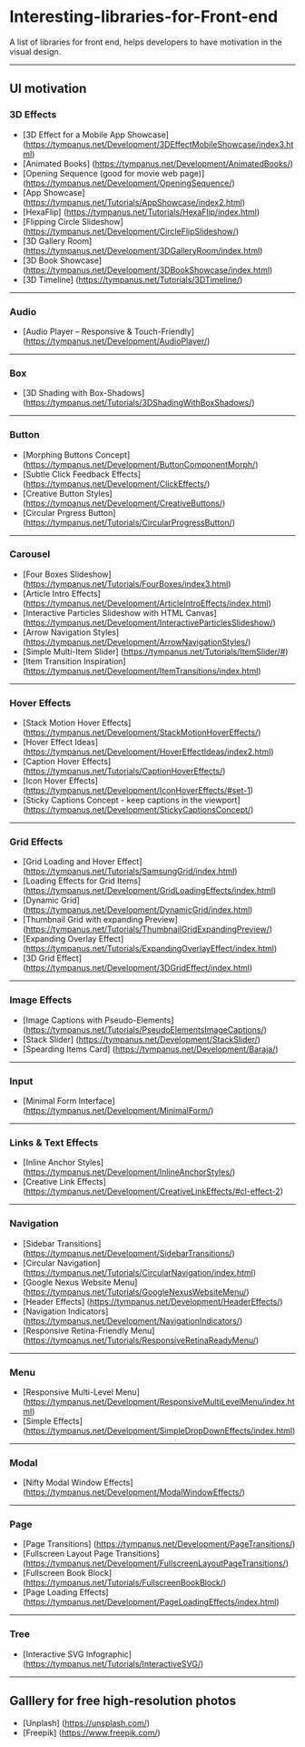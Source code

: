 # Interesting-libraries-for-Front-end

A list of libraries for front end, helps developers to have motivation in the visual design.

---

## UI motivation

### 3D Effects

- [3D Effect for a Mobile App Showcase] (https://tympanus.net/Development/3DEffectMobileShowcase/index3.html)
- [Animated Books] (https://tympanus.net/Development/AnimatedBooks/)
- [Opening Sequence (good for movie web page)] (https://tympanus.net/Development/OpeningSequence/)
- [App Showcase] (https://tympanus.net/Tutorials/AppShowcase/index2.html)
- [HexaFlip] (https://tympanus.net/Tutorials/HexaFlip/index.html)
- [Flipping Circle Slideshow] (https://tympanus.net/Development/CircleFlipSlideshow/)
- [3D Gallery Room] (https://tympanus.net/Development/3DGalleryRoom/index.html)
- [3D Book Showcase] (https://tympanus.net/Development/3DBookShowcase/index.html)
- [3D Timeline] (https://tympanus.net/Tutorials/3DTimeline/)

---

### Audio

- [Audio Player – Responsive & Touch-Friendly] (https://tympanus.net/Development/AudioPlayer/)

---

### Box 

- [3D Shading with Box-Shadows] (https://tympanus.net/Tutorials/3DShadingWithBoxShadows/)

---

### Button

- [Morphing Buttons Concept] (https://tympanus.net/Development/ButtonComponentMorph/)
- [Subtle Click Feedback Effects] (https://tympanus.net/Development/ClickEffects/)
- [Creative Button Styles] (https://tympanus.net/Development/CreativeButtons/)
- [Circular Prgress Button] (https://tympanus.net/Tutorials/CircularProgressButton/)

---

### Carousel

- [Four Boxes Slideshow] (https://tympanus.net/Tutorials/FourBoxes/index3.html)
- [Article Intro Effects] (https://tympanus.net/Development/ArticleIntroEffects/index.html)
- [Interactive Particles Slideshow with HTML Canvas] (https://tympanus.net/Development/InteractiveParticlesSlideshow/)
- [Arrow Navigation Styles] (https://tympanus.net/Development/ArrowNavigationStyles/)
- [Simple Multi-Item Slider] (https://tympanus.net/Tutorials/ItemSlider/#)
- [Item Transition Inspiration] (https://tympanus.net/Development/ItemTransitions/index.html)

---

### Hover Effects

- [Stack Motion Hover Effects] (https://tympanus.net/Development/StackMotionHoverEffects/)
- [Hover Effect Ideas] (https://tympanus.net/Development/HoverEffectIdeas/index2.html)
- [Caption Hover Effects] (https://tympanus.net/Tutorials/CaptionHoverEffects/)
- [Icon Hover Effects] (https://tympanus.net/Development/IconHoverEffects/#set-1)
- [Sticky Captions Concept - keep captions in the viewport] (https://tympanus.net/Development/StickyCaptionsConcept/)

---

### Grid Effects

- [Grid Loading and Hover Effect] (https://tympanus.net/Tutorials/SamsungGrid/index.html)
- [Loading Effects for Grid Items] (https://tympanus.net/Development/GridLoadingEffects/index.html)
- [Dynamic Grid] (https://tympanus.net/Development/DynamicGrid/index.html)
- [Thumbnail Grid with expanding Preview] (https://tympanus.net/Tutorials/ThumbnailGridExpandingPreview/)
- [Expanding Overlay Effect] (https://tympanus.net/Tutorials/ExpandingOverlayEffect/index.html)
- [3D Grid Effect] (https://tympanus.net/Development/3DGridEffect/index.html)

---

### Image Effects

- [Image Captions with Pseudo-Elements] (https://tympanus.net/Tutorials/PseudoElementsImageCaptions/)
- [Stack Slider] (https://tympanus.net/Development/StackSlider/)
- [Spearding Items Card] (https://tympanus.net/Development/Baraja/)

---

### Input 

- [Minimal Form Interface] (https://tympanus.net/Development/MinimalForm/)

---

### Links & Text Effects

- [Inline Anchor Styles] (https://tympanus.net/Development/InlineAnchorStyles/)
- [Creative Link Effects] (https://tympanus.net/Development/CreativeLinkEffects/#cl-effect-2)


---

### Navigation

- [Sidebar Transitions] (https://tympanus.net/Development/SidebarTransitions/)
- [Circular Navigation] (https://tympanus.net/Tutorials/CircularNavigation/index.html)
- [Google Nexus Website Menu] (https://tympanus.net/Tutorials/GoogleNexusWebsiteMenu/)
- [Header Effects] (https://tympanus.net/Development/HeaderEffects/)
- [Navigation Indicators] (https://tympanus.net/Development/NavigationIndicators/)
- [Responsive Retina-Friendly Menu] (https://tympanus.net/Tutorials/ResponsiveRetinaReadyMenu/)

---

### Menu 

- [Responsive Multi-Level Menu] (https://tympanus.net/Development/ResponsiveMultiLevelMenu/index.html)
- [Simple Effects] (https://tympanus.net/Development/SimpleDropDownEffects/index.html)

---

### Modal

- [Nifty Modal Window Effects] (https://tympanus.net/Development/ModalWindowEffects/)


---

### Page 

- [Page Transitions] (https://tympanus.net/Development/PageTransitions/)
- [Fullscreen Layout Page Transitions] (https://tympanus.net/Development/FullscreenLayoutPageTransitions/)
- [Fullscreen Book Block] (https://tympanus.net/Tutorials/FullscreenBookBlock/)
- [Page Loading Effects] (https://tympanus.net/Development/PageLoadingEffects/index.html)

---

### Tree 

- [Interactive SVG Infographic] (https://tympanus.net/Tutorials/InteractiveSVG/)

---

## Galllery for free high-resolution photos

- [Unplash] (https://unsplash.com/)
- [Freepik] (https://www.freepik.com/)

